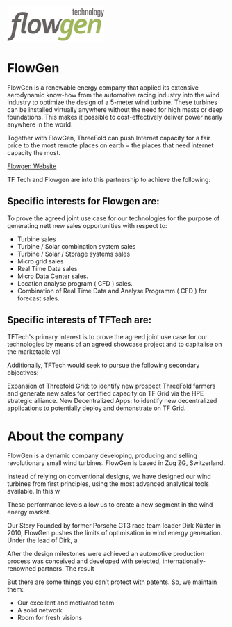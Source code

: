 ![flowgen logo](img/flowgen-logo.jpg)


# FlowGen

FlowGen is a renewable energy company that applied its extensive aerodynamic know-how from the automotive racing industry into the wind industry to optimize the design of a 5-meter wind turbine. These turbines can be installed virtually anywhere without the need for high masts or deep foundations. This makes it possible to cost-effectively deliver power nearly anywhere in the world.

Together with FlowGen, ThreeFold can push Internet capacity for a fair price to the most remote places on earth = the places that need internet capacity the most.

[Flowgen Website](http://www.flowgen.com/)



TF Tech and Flowgen are into this partnership to achieve the following:

## Specific interests for Flowgen are:
To prove the agreed joint use case for our technologies for the purpose of generating nett new sales opportunities with respect to:

- Turbine sales
- Turbine / Solar combination system sales
- Turbine / Solar / Storage systems sales
- Micro grid sales
- Real Time Data sales
- Micro Data Center sales.
- Location analyse program ( CFD ) sales.
- Combination of Real Time Data and Analyse Programm ( CFD ) for forecast sales.

## Specific interests of TFTech are:
TFTech's primary interest is to prove the agreed joint use case for our technologies by means of an agreed showcase project and to capitalise on the marketable val

Additionally, TFTech would seek to pursue the following secondary objectives:

Expansion of Threefold Grid: to identify new prospect ThreeFold farmers and generate new sales for certified capacity on TF Grid via the HPE strategic alliance.
New Decentralized Apps: to identify new decentralized applications to potentially deploy and demonstrate on TF Grid.

# About the company

FlowGen is a dynamic company developing, producing and selling revolutionary small wind turbines. FlowGen is based in Zug ZG, Switzerland.

Instead of relying on conventional designs, we have designed our wind turbines from first principles, using the most advanced analytical tools available. In this w

These performance levels allow us to create a new segment in the wind energy market.

Our Story
Founded by former Porsche GT3 race team leader Dirk Küster in 2010, FlowGen pushes the limits of optimisation in wind energy generation. Under the lead of Dirk, a

After the design milestones were achieved an automotive production process was conceived and developed with selected, internationally-renowned partners. The result

But there are some things you can’t protect with patents. So, we maintain them:
- Our excellent and motivated team
- A solid network
- Room for fresh visions